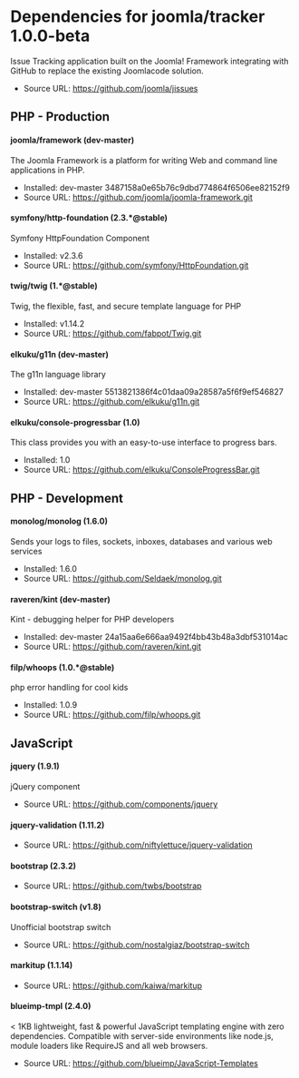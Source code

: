 # Dependencies for joomla/tracker 1.0.0-beta

Issue Tracking application built on the Joomla! Framework integrating with GitHub to replace the existing Joomlacode solution.

* Source URL: https://github.com/joomla/jissues

## PHP - Production

#### joomla/framework (dev-master)

The Joomla Framework is a platform for writing Web and command line applications in PHP.

* Installed: dev-master 3487158a0e65b76c9dbd774864f6506ee82152f9
* Source URL: https://github.com/joomla/joomla-framework.git

#### symfony/http-foundation (2.3.*@stable)

Symfony HttpFoundation Component

* Installed: v2.3.6
* Source URL: https://github.com/symfony/HttpFoundation.git

#### twig/twig (1.*@stable)

Twig, the flexible, fast, and secure template language for PHP

* Installed: v1.14.2
* Source URL: https://github.com/fabpot/Twig.git

#### elkuku/g11n (dev-master)

The g11n language library

* Installed: dev-master 5513821386f4c01daa09a28587a5f6f9ef546827
* Source URL: https://github.com/elkuku/g11n.git

#### elkuku/console-progressbar (1.0)

This class provides you with an easy-to-use interface to progress bars.

* Installed: 1.0
* Source URL: https://github.com/elkuku/ConsoleProgressBar.git

## PHP - Development

#### monolog/monolog (1.6.0)

Sends your logs to files, sockets, inboxes, databases and various web services

* Installed: 1.6.0
* Source URL: https://github.com/Seldaek/monolog.git

#### raveren/kint (dev-master)

Kint - debugging helper for PHP developers

* Installed: dev-master 24a15aa6e666aa9492f4bb43b48a3dbf531014ac
* Source URL: https://github.com/raveren/kint.git

#### filp/whoops (1.0.*@stable)

php error handling for cool kids

* Installed: 1.0.9
* Source URL: https://github.com/filp/whoops.git

## JavaScript

#### jquery (1.9.1)

jQuery component

* Source URL: https://github.com/components/jquery

#### jquery-validation (1.11.2)

* Source URL: https://github.com/niftylettuce/jquery-validation

#### bootstrap (2.3.2)

* Source URL: https://github.com/twbs/bootstrap

#### bootstrap-switch (v1.8)

Unofficial bootstrap switch

* Source URL: https://github.com/nostalgiaz/bootstrap-switch

#### markitup (1.1.14)

* Source URL: https://github.com/kaiwa/markitup

#### blueimp-tmpl (2.4.0)

&lt; 1KB lightweight, fast &amp; powerful JavaScript templating engine with zero dependencies. Compatible with server-side environments like node.js, module loaders like RequireJS and all web browsers.

* Source URL: https://github.com/blueimp/JavaScript-Templates
